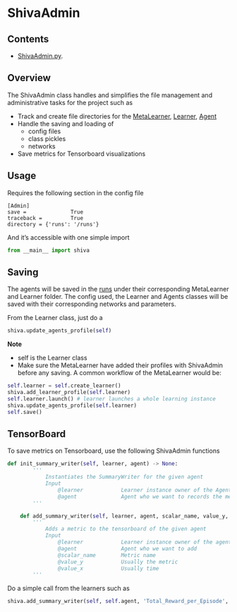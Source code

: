 # ShivaAdmin

## Contents
*   [ShivaAdmin.py](https://github.com/nflux/Control-Tasks/blob/master/shiva/shiva/Shiva.py).

## Overview

The ShivaAdmin class handles and simplifies the file management and administrative tasks for the project such as
* Track and create file directories for the [MetaLearner](https://github.com/nflux/Control-Tasks/tree/dev/shiva/shiva/metalearners), [Learner](https://github.com/nflux/Control-Tasks/tree/dev/shiva/shiva/learners), [Agent](https://github.com/nflux/Control-Tasks/tree/dev/shiva/shiva/agents)
* Handle the saving and loading of
    * config files
    * class pickles
    * networks
* Save metrics for Tensorboard visualizations

## Usage

Requires the following section in the config file

```
[Admin]
save =              True
traceback =         True
directory = {'runs': '/runs'}
```

And it’s accessible with one simple import

```python
from __main__ import shiva
```
## Saving

The agents will be saved in the [runs](https://github.com/nflux/Control-Tasks/tree/master/shiva/runs) under their corresponding MetaLearner and Learner folder. The config used, the Learner and Agents classes will be saved with their corresponding networks and parameters.

From the Learner class, just do a

```python
shiva.update_agents_profile(self)
```

**Note**
  - self is the Learner class
  - Make sure the MetaLearner have added their profiles with ShivaAdmin before any saving. A common workflow of the MetaLearner would be:
  
```python
self.learner = self.create_learner()
shiva.add_learner_profile(self.learner)
self.learner.launch() # learner launches a whole learning instance
shiva.update_agents_profile(self.learner)
self.save()
```

## TensorBoard

To save metrics on Tensorboard, use the following ShivaAdmin functions
```python
def init_summary_writer(self, learner, agent) -> None:
        '''
            Instantiates the SummaryWriter for the given agent
            Input
                @learner            Learner instance owner of the Agent
                @agent              Agent who we want to records the metrics
        '''
```

```python
    def add_summary_writer(self, learner, agent, scalar_name, value_y, value_x) -> None:
        '''
            Adds a metric to the tensorboard of the given agent
            Input
                @learner            Learner instance owner of the agent
                @agent              Agent who we want to add
                @scalar_name        Metric name
                @value_y            Usually the metric
                @value_x            Usually time
        '''
```

Do a simple call from the learners such as

```python
shiva.add_summary_writer(self, self.agent, 'Total_Reward_per_Episode', self.totalReward, self.ep_count)
```
